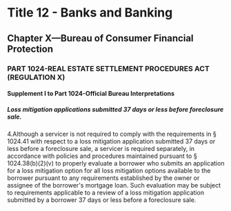
# Title 12 - Banks and Banking
## Chapter X—Bureau of Consumer Financial Protection
### PART 1024-REAL ESTATE SETTLEMENT PROCEDURES ACT (REGULATION X)
#### Supplement I to Part 1024-Official Bureau Interpretations
##### Loss mitigation applications submitted 37 days or less before foreclosure sale.

4.Although a servicer is not required to comply with the requirements in § 1024.41 with respect to a loss mitigation application submitted 37 days or less before a foreclosure sale, a servicer is required separately, in accordance with policies and procedures maintained pursuant to § 1024.38(b)(2)(v) to properly evaluate a borrower who submits an application for a loss mitigation option for all loss mitigation options available to the borrower pursuant to any requirements established by the owner or assignee of the borrower's mortgage loan. Such evaluation may be subject to requirements applicable to a review of a loss mitigation application submitted by a borrower 37 days or less before a foreclosure sale.
